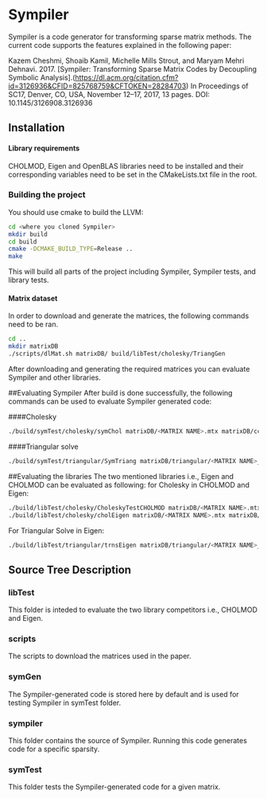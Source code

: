 # Sympiler
Sympiler is a code generator for transforming sparse matrix methods. 
The current code supports the features explained in the following paper:

Kazem Cheshmi, Shoaib Kamil, Michelle Mills Strout, and Maryam Mehri Dehnavi. 2017. [Sympiler: Transforming Sparse Matrix Codes by Decoupling
Symbolic Analysis].(https://dl.acm.org/citation.cfm?id=3126936&CFID=825768759&CFTOKEN=28284703) In Proceedings of SC17, Denver, CO, USA, November 12–17, 2017,  13 pages.  DOI: 10.1145/3126908.3126936


## Installation
#### Library requirements
CHOLMOD, Eigen and OpenBLAS libraries need to be installed and their corresponding variables 
need to be set in the CMakeLists.txt file in the root.


### Building the project
You should use cmake to build the LLVM:
```bash
cd <where you cloned Sympiler>
mkdir build
cd build
cmake -DCMAKE_BUILD_TYPE=Release ..
make 
```
This will build all parts of the project including Sympiler, Sympiler tests, and 
library tests. 

#### Matrix dataset
In order to download and generate the matrices, the following commands need to be ran.
```bash
cd ..
mkdir matrixDB
./scripts/dlMat.sh matrixDB/ build/libTest/cholesky/TriangGen
```
After downloading and generating the required matrices you can evaluate Sympiler and other libraries.

##Evaluating Sympiler
After build is done successfully, the following commands can be used 
to evaluate Sympiler generated code:

####Cholesky
```bash
./build/symTest/cholesky/symChol matrixDB/<MATRIX NAME>.mtx matrixDB/ccache/rajat21.mtx

```

####Triangular solve
```bash
./build/symTest/triangular/SymTriang matrixDB/triangular/<MATRIX NAME>_trns.mtx
```

##Evaluating the libraries
The two mentioned libraries i.e., Eigen and CHOLMOD can be evaluated as following:
for Cholesky in CHOLMOD and Eigen:
```bash
./build/libTest/cholesky/CholeskyTestCHOLMOD matrixDB/<MATRIX NAME>.mtx matrixDB/ccache/rajat21.mtx
./build/libTest/cholesky/cholEigen matrixDB/<MATRIX NAME>.mtx matrixDB/ccache/rajat21.mtx
```
For Triangular Solve in Eigen:
```bash
./build/libTest/triangular/trnsEigen matrixDB/triangular/<MATRIX NAME>_trns.mtx
```
## Source Tree Description
### libTest
This folder is inteded to evaluate the two library competitors i.e., CHOLMOD 
and Eigen. 

### scripts
The scripts to download the matrices used in the paper.

### symGen
The Sympiler-generated code is stored here by default and is used for testing 
Sympiler in symTest folder. 

### sympiler
This folder contains the source of Sympiler. Running this code generates code
for a specific sparsity.

### symTest
This folder tests the Sympiler-generated code for a given matrix.

